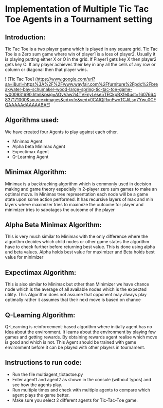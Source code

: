 # Implementation of Multiple Tic Tac Toe Agents in a Tournament setting
## Introduction:
Tic Tac Toe is a two player game which is played in any square grid. Tic Tac Toe is a Zero sum game where win of player1 is a loss of player2. Usually it is playing putting either X or O in the grid. If Player1 gets key X then player2 gets key O. If any player achieves their key in any all the cells of any row or column or diagonal then that player wins.

! [Tic Tac Toe] (https://www.google.com/url?sa=i&url=https%3A%2F%2Fwww.wayfair.com%2Ffurniture%2Fpdx%2Fbreakwater-bay-schumaker-wood-large-spring-tic-tac-toe-game-w000931690.html&psig=AOvVaw2i4TVEnyLese5TECkpBXfe&ust=1607664837171000&source=images&cd=vfe&ved=0CAIQjRxqFwoTCJiLsq7Ywu0CFQAAAAAdAAAAABAE)
 
## Algorithms used:
We have created four Agents to play against each other.
* Minimax Agent
* Alpha beta Minimax Agent
* Expectimax Agent
* Q-Learning Agent
## Minimax Algorithm:
Minimax is a backtracking algorithm which is commonly used in decision making and game theory especially in 2-player zero sum games to make an optimal move. In Minimax tree representation each node will be a game state upon some action performed. It has recursive layers of max and min layers where maximizer tries to maximize the outcome for player and minimizer tries to sabotages the outcome of the player


## Alpha Beta Minimax Algorithm:
This is very much similar to Minimax with the only difference where the algorithm decides which child nodes or other game states the algorithm have to check further before returning best value. This is done using alpha and beta values. Alpha holds best value for maximizer and Beta holds best value for minimizer

## Expectimax Algorithm:
This is also similar to Minimax but other than Minimizer we have chance node which is the average of all available nodes which is the expected utility. This Algorithm does not assume that opponent may always play optimally rather it assumes that their next move is based on chance

## Q-Learning Algorithm:
Q-Learning is reinforcement-based algorithm where initially agent has no idea about the environment. It learns about the environment by playing few games and getting rewards. By obtaining rewards agent realise which move is good and which is not. This Agent should be trained with game environment before it can be played with other players in tournament.

## Instructions to run code:
* Run the file multiagent_tictactoe.py 
*	Enter agent1 and agent2 as shown in the console (without typos) and see how the agents play. 
*	Run multiple times and check with multiple agents to compare which agent plays the game better.
*	Make sure you select 2 different agents for Tic-Tac-Toe game.
